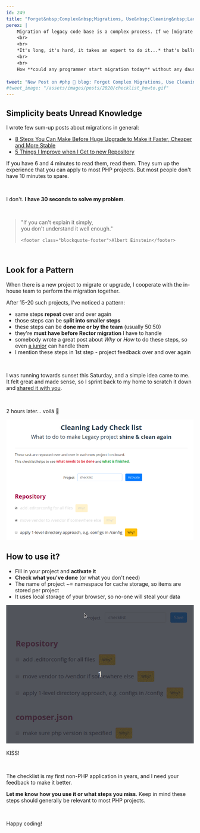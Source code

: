 ```yaml
---
id: 249
title: "Forget&nbsp;Complex&nbsp;Migrations, Use&nbsp;Cleaning&nbsp;Lady&nbsp;Checklist"
perex: |
    Migration of legacy code base is a complex process. If we [migrate spaghetti](/blog/2020/04/13/how-to-migrate-spaghetti-to-304-symfony-5-controllers-over-weekend), [one framework to another](https://pehapkari.cz/blog/2019/04/20/how-we-migrated-54-357-lines-of-code-nette-to-symfony-in-2-people-under-80-hours) or [remove dead-code from 120 k-lines project](/blog/2019/12/09/how-to-get-rid-of-technical-debt-or-what-we-would-have-done-differently-2-years-ago).
    <br>
    <br>
    *It's long, it's hard, it takes an expert to do it...* that's bullshit. **It should be simple, easy to understand and clear.** Like the code we strive to write.
    <br>
    <br>
    How **could any programmer start migration today** without any daunting studying?

tweet: "New Post on #php 🐘 blog: Forget Complex Migrations, Use Cleaning Lady Checklist"
#tweet_image: "/assets/images/posts/2020/checklist_howto.gif"
---
```


## Simplicity beats Unread Knowledge

I wrote few sum-up posts about migrations in general:

- [8 Steps You Can Make Before Huge Upgrade to Make it Faster, Cheaper and More Stable](/blog/2019/12/16/8-steps-you-can-make-before-huge-upgrade-to-make-it-faster-cheaper-and-more-stable)
- [5 Things I Improve when I Get to new Repository](/blog/2019/12/23/5-things-i-improve-when-i-get-to-new-repository)

If you have 6 and 4 minutes to read them, read them. They sum up the experience that you can apply to most PHP projects.
But most people don't have 10 minutes to spare.

<br>

I don't. **I have 30 seconds to solve my problem**.

<br>

<blockquote class="blockquote text-center">
    "If you can't explain it simply,<br>
    you don't understand it well enough."

    <footer class="blockquote-footer">Albert Einstein</footer>
</blockquote>

<br>

## Look for a Pattern

When there is a new project to migrate or upgrade, I cooperate with the in-house team to perform the migration together.

After 15-20 such projects, I've noticed a pattern:

- same steps **repeat** over and over again
- those steps can be **split into smaller steps**
- these steps can be **done me or by the team** (usually 50:50)
- they're **must have before Rector migration** I have to handle
- somebody wrote a great post about *Why* or *How* to do these steps, so even [a junior](/blog/2020/03/02/we-do-not-need-senior-developers-we-need-senior-code-bases/) can handle them
- I mention these steps in 1st step - project feedback over and over again

<br>

I was running towards sunset this Saturday, and a simple idea came to me. It felt great and made sense, so I sprint back to my home to scratch it down and [shared it with you](https://twitter.com/VotrubaT/status/1254188338581471232).

<br>

2 hours later... voilá 🎉

<a href="/cleaning-lady-checklist">
    <img src="/assets/images/posts/2020/checklist_overview.png" alt="" class="img-thumbnail">
</a>

## How to use it?

- Fill in your project and **activate it**
- **Check what you've done** (or what you don't need)
- The name of project ~= namespace for cache storage, so items are stored per project
- It uses local storage of your browser, so no-one will steal your data


<a href="/cleaning-lady-checklist">
    <img src="/assets/images/posts/2020/checklist_howto.gif" alt="" class="img-thumbnail">
</a>

<br>

KISS!

<br>

The checklist is my first non-PHP application in years, and I need your feedback to make it better.

**Let me know how you use it or what steps you miss**.
Keep in mind these steps should generally be relevant to most PHP projects.


<br>

Happy coding!
